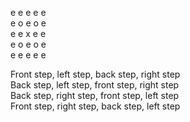 

e e e e e    
e o e o e   
e e x e e   
e o e o e   
e e e e e   
       
 
Front step, left step, back step, right step  
Back step, left step, front step, right step  
Back step, right step, front step, left step  
Front step, right step, back step, left step  
